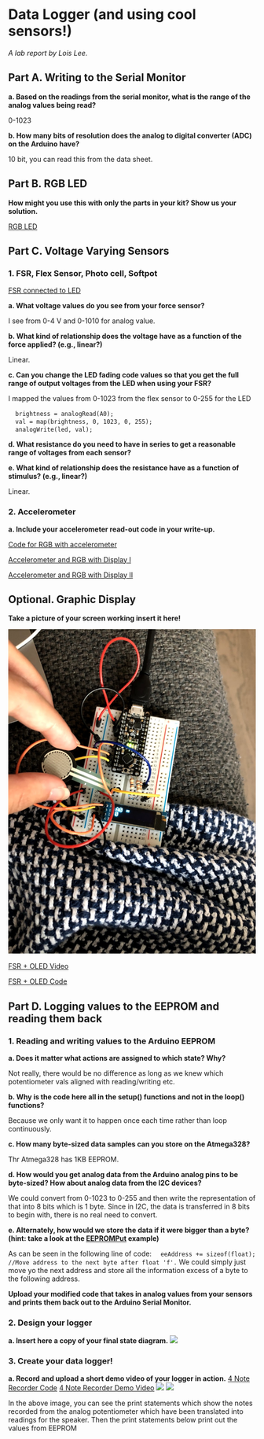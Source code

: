 # Data Logger (and using cool sensors!)

*A lab report by Lois Lee.*


## Part A.  Writing to the Serial Monitor
 
**a. Based on the readings from the serial monitor, what is the range of the analog values being read?**

 0-1023
 
**b. How many bits of resolution does the analog to digital converter (ADC) on the Arduino have?**

10 bit, you can read this from the data sheet.

## Part B. RGB LED

**How might you use this with only the parts in your kit? Show us your solution.**

[RGB LED](https://drive.google.com/file/d/1KxOXqlaJ841rl0ghkCAZdhW91srhOFTb/view?usp=sharing)


## Part C. Voltage Varying Sensors 
 
### 1. FSR, Flex Sensor, Photo cell, Softpot

[FSR connected to LED](https://drive.google.com/file/d/1qX9i05hJwVriUb1L4Uow_C2H4xEfExVn/view?usp=sharing)

**a. What voltage values do you see from your force sensor?**

I see from 0-4 V and 0-1010 for analog value. 

**b. What kind of relationship does the voltage have as a function of the force applied? (e.g., linear?)**

Linear.

**c. Can you change the LED fading code values so that you get the full range of output voltages from the LED when using your FSR?**

I mapped the values from 0-1023 from the flex sensor to 0-255 for the LED

```  
  brightness = analogRead(A0);
  val = map(brightness, 0, 1023, 0, 255);
  analogWrite(led, val);
```

**d. What resistance do you need to have in series to get a reasonable range of voltages from each sensor?**



**e. What kind of relationship does the resistance have as a function of stimulus? (e.g., linear?)**

Linear.

### 2. Accelerometer
 
**a. Include your accelerometer read-out code in your write-up.**

[Code for RGB with accelerometer](https://github.com/lois-lee/IDD-Fa19-Lab3/blob/master/accel+disp.ino)

[Accelerometer and RGB with Display I](https://drive.google.com/file/d/1vO_NLwlGVpFAzzwcWWcIxq7nDz3DyJvq/view?usp=sharing)

[Accelerometer and RGB with Display II](https://drive.google.com/file/d/1PHEh3p-tdwJnNnu8z0y6Cf7bUc0lwdtE/view?usp=sharing)

## Optional. Graphic Display

**Take a picture of your screen working insert it here!**

![](1.png)

[FSR + OLED Video](https://drive.google.com/file/d/1xwJhXTCkBJB-e8LdeofHwDhNpxahLR7x/view?usp=sharing)

[FSR + OLED Code](https://github.com/lois-lee/IDD-Fa19-Lab3/blob/master/fsr%2Boled.ino)

## Part D. Logging values to the EEPROM and reading them back
 
### 1. Reading and writing values to the Arduino EEPROM

**a. Does it matter what actions are assigned to which state? Why?**

Not really, there would be no difference as long as we knew which potentiometer vals aligned with reading/writing etc.

**b. Why is the code here all in the setup() functions and not in the loop() functions?**

Because we only want it to happen once each time rather than loop continuously.

**c. How many byte-sized data samples can you store on the Atmega328?**

Thr Atmega328 has 1KB EEPROM.

**d. How would you get analog data from the Arduino analog pins to be byte-sized? How about analog data from the I2C devices?**

We could convert from 0-1023 to 0-255 and then write the representation of that into 8 bits which is 1 byte. Since in I2C, the data is transferred in 8 bits to begin with, there is no real need to convert.

**e. Alternately, how would we store the data if it were bigger than a byte? (hint: take a look at the [EEPROMPut](https://www.arduino.cc/en/Reference/EEPROMPut) example)**

As can be seen in the following line of code:
```  eeAddress += sizeof(float); //Move address to the next byte after float 'f'.```
We could simply just move yo the next address and store all the information excess of a byte to the following address.

**Upload your modified code that takes in analog values from your sensors and prints them back out to the Arduino Serial Monitor.**

### 2. Design your logger
 
**a. Insert here a copy of your final state diagram.**
![](4.png)

### 3. Create your data logger!
 
**a. Record and upload a short demo video of your logger in action.**
[4 Note Recorder Code](data_logger.ino)
[4 Note Recorder Demo Video](https://drive.google.com/file/d/1QBCjGelbfp8U8jaWn6sWwk0eqCp_2Lgg/view?usp=sharing)
![](2.png)
![](3.png)

In the above image, you can see the print statements which show the notes recorded from the analog potentiometer which have been translated into readings for the speaker. Then the print statements below print out the values from EEPROM
